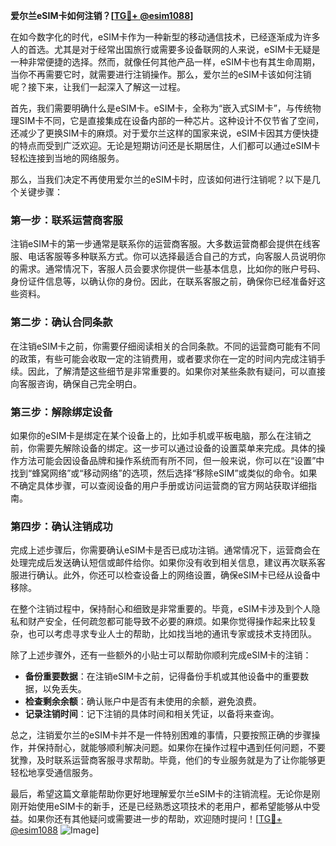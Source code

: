 **爱尔兰eSIM卡如何注销？[[TG💪+ @esim1088](https://t.me/s/esim1088)]**

在如今数字化的时代，eSIM卡作为一种新型的移动通信技术，已经逐渐成为许多人的首选。尤其是对于经常出国旅行或需要多设备联网的人来说，eSIM卡无疑是一种非常便捷的选择。然而，就像任何其他产品一样，eSIM卡也有其生命周期，当你不再需要它时，就需要进行注销操作。那么，爱尔兰的eSIM卡该如何注销呢？接下来，让我们一起深入了解这一过程。

首先，我们需要明确什么是eSIM卡。eSIM卡，全称为“嵌入式SIM卡”，与传统物理SIM卡不同，它是直接集成在设备内部的一种芯片。这种设计不仅节省了空间，还减少了更换SIM卡的麻烦。对于爱尔兰这样的国家来说，eSIM卡因其方便快捷的特点而受到广泛欢迎。无论是短期访问还是长期居住，人们都可以通过eSIM卡轻松连接到当地的网络服务。

那么，当我们决定不再使用爱尔兰的eSIM卡时，应该如何进行注销呢？以下是几个关键步骤：

### 第一步：联系运营商客服

注销eSIM卡的第一步通常是联系你的运营商客服。大多数运营商都会提供在线客服、电话客服等多种联系方式。你可以选择最适合自己的方式，向客服人员说明你的需求。通常情况下，客服人员会要求你提供一些基本信息，比如你的账户号码、身份证件信息等，以确认你的身份。因此，在联系客服之前，确保你已经准备好这些资料。

### 第二步：确认合同条款

在注销eSIM卡之前，你需要仔细阅读相关的合同条款。不同的运营商可能有不同的政策，有些可能会收取一定的注销费用，或者要求你在一定的时间内完成注销手续。因此，了解清楚这些细节是非常重要的。如果你对某些条款有疑问，可以直接向客服咨询，确保自己完全明白。

### 第三步：解除绑定设备

如果你的eSIM卡是绑定在某个设备上的，比如手机或平板电脑，那么在注销之前，你需要先解除设备的绑定。这一步可以通过设备的设置菜单来完成。具体的操作方法可能会因设备品牌和操作系统而有所不同，但一般来说，你可以在“设置”中找到“蜂窝网络”或“移动网络”的选项，然后选择“移除eSIM”或类似的命令。如果不确定具体步骤，可以查阅设备的用户手册或访问运营商的官方网站获取详细指南。

### 第四步：确认注销成功

完成上述步骤后，你需要确认eSIM卡是否已成功注销。通常情况下，运营商会在处理完成后发送确认短信或邮件给你。如果你没有收到相关信息，建议再次联系客服进行确认。此外，你还可以检查设备上的网络设置，确保eSIM卡已经从设备中移除。

在整个注销过程中，保持耐心和细致是非常重要的。毕竟，eSIM卡涉及到个人隐私和财产安全，任何疏忽都可能导致不必要的麻烦。如果你觉得操作起来比较复杂，也可以考虑寻求专业人士的帮助，比如找当地的通讯专家或技术支持团队。

除了上述步骤外，还有一些额外的小贴士可以帮助你顺利完成eSIM卡的注销：

- **备份重要数据**：在注销eSIM卡之前，记得备份手机或其他设备中的重要数据，以免丢失。
- **检查剩余余额**：确认账户中是否有未使用的余额，避免浪费。
- **记录注销时间**：记下注销的具体时间和相关凭证，以备将来查询。

总之，注销爱尔兰的eSIM卡并不是一件特别困难的事情，只要按照正确的步骤操作，并保持耐心，就能够顺利解决问题。如果你在操作过程中遇到任何问题，不要犹豫，及时联系运营商客服寻求帮助。毕竟，他们的专业服务就是为了让你能够更轻松地享受通信服务。

最后，希望这篇文章能帮助你更好地理解爱尔兰eSIM卡的注销流程。无论你是刚刚开始使用eSIM卡的新手，还是已经熟悉这项技术的老用户，都希望能够从中受益。如果你还有其他疑问或需要进一步的帮助，欢迎随时提问！[[TG💪+ @esim1088](https://t.me/s/esim1088) ![Image](https://i.postimg.cc/4NQfJmqS/Snipaste-2025-05-13-00-14-12.png)]